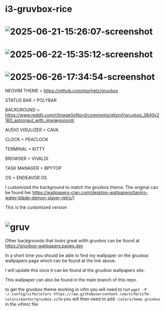 # i3-gruvbox-rice
# ![2025-06-21-15:26:07-screenshot](https://github.com/user-attachments/assets/927fa042-1ff1-4ccc-9875-12292675d0bf)
# ![2025-06-22-15:35:12-screenshot](https://github.com/user-attachments/assets/7d430059-5514-4d99-b32b-bb07ba7d5574)
# ![2025-06-26-17:34:54-screenshot](https://github.com/user-attachments/assets/f57c1cad-4097-484b-9078-ad268f3627f9)


NEOVIM THEME = https://github.com/morhetz/gruvbox

STATUS BAR = POLYBAR

BACKGROUND = https://www.reddit.com/r/ImageGoNord/comments/qltzm1/gruvbox_3840x2160_astronaut_with_imagegonord/

AUDIO VISULIZER = CAVA

CLOCK = PEACLOCK

TERMINAL = KITTY

BROWSER = VIVALDI

TASK MANAGER = BPYTOP

OS = ENDEAVOR OS

I customized the background to match the gruvbox theme. The original can be found her https://wallpapers-clan.com/desktop-wallpapers/tanjiro-water-blade-demon-slayer-retro/]

This is the customized version
# ![gruv](https://github.com/user-attachments/assets/cefec775-6222-4320-a4d6-9fa320fbaf28)

Other backgrounds that looks great witth gruvbox can be found at https://gruvbox-wallpapers.pages.dev

In a short time you should be able to find my wallpaper on the gruvbox wallpapers page which can be found at the link above.

I will update this once it can be found at the gruvbox wallpapers site.

This wallpaper can also be found in the main branch of this repo.

to get the gruvbox theme working in vifm you will need to run ```wget -P ~/.config/vifm/colors https://raw.githubusercontent.com/vifm/vifm-colors/master/gruvbox.vifm```
you will then need to add ```:colorscheme gruvbox``` in the vifmrc file
